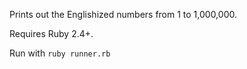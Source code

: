 Prints out the Englishized numbers from 1 to 1,000,000.

Requires Ruby 2.4+.

Run with `ruby runner.rb`
